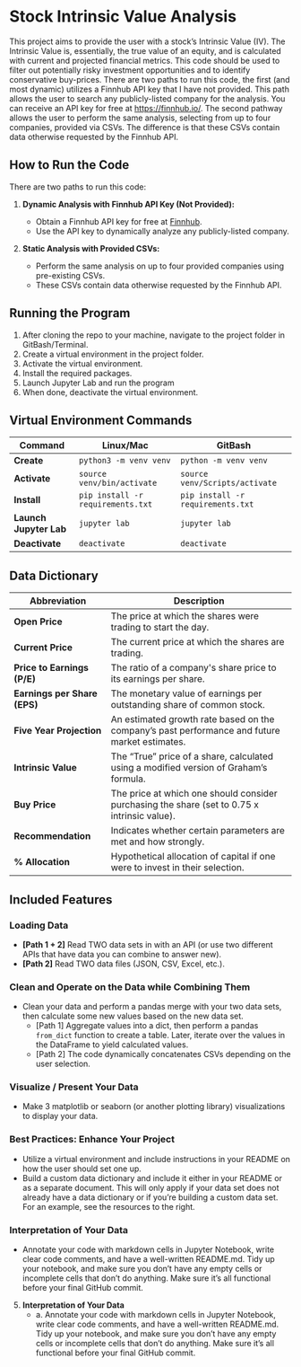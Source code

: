# Stock Intrinsic Value Analysis

This project aims to provide the user with a stock’s Intrinsic Value (IV). The Intrinsic Value is, essentially, the true value of an equity, and is calculated with current and projected financial metrics. 
This code should be used to filter out potentially risky investment opportunities and to identify conservative buy-prices.
There are two paths to run this code, the first (and most dynamic) utilizes a Finnhub API key that I have not provided. This path allows the user to search any publicly-listed company for the analysis. You can receive an API key for free at https://finnhub.io/.
The second pathway allows the user to perform the same analysis, selecting from up to four companies, provided via CSVs. The difference is that these CSVs contain data otherwise requested by the Finnhub API.


## How to Run the Code

There are two paths to run this code:

1. **Dynamic Analysis with Finnhub API Key (Not Provided):**
   - Obtain a Finnhub API key for free at [Finnhub](https://finnhub.io/).
   - Use the API key to dynamically analyze any publicly-listed company.

2. **Static Analysis with Provided CSVs:**
   - Perform the same analysis on up to four provided companies using pre-existing CSVs.
   - These CSVs contain data otherwise requested by the Finnhub API.

## Running the Program

1. After cloning the repo to your machine, navigate to the project folder in GitBash/Terminal.
2. Create a virtual environment in the project folder.
3. Activate the virtual environment.
4. Install the required packages.
5. Launch Jupyter Lab and run the program
6. When done, deactivate the virtual environment.

## Virtual Environment Commands

| Command    | Linux/Mac                       | GitBash                         |
|------------|---------------------------------|---------------------------------|
| **Create** | `python3 -m venv venv`          | `python -m venv venv`           |
| **Activate** | `source venv/bin/activate`    | `source venv/Scripts/activate`  |
| **Install** | `pip install -r requirements.txt` | `pip install -r requirements.txt` |
| **Launch Jupyter Lab** | `jupyter lab`      | `jupyter lab`                    |
| **Deactivate** | `deactivate`                   | `deactivate`                    |



## Data Dictionary

| Abbreviation         | Description                                                                                                 |
|----------------------|-------------------------------------------------------------------------------------------------------------|
| **Open Price**        | The price at which the shares were trading to start the day.                                                  |
| **Current Price**     | The current price at which the shares are trading.                                                           |
| **Price to Earnings (P/E)** | The ratio of a company's share price to its earnings per share.                                         |
| **Earnings per Share (EPS)** | The monetary value of earnings per outstanding share of common stock.                                   |
| **Five Year Projection** | An estimated growth rate based on the company’s past performance and future market estimates.           |
| **Intrinsic Value**   | The “True” price of a share, calculated using a modified version of Graham’s formula.                       |
| **Buy Price**         | The price at which one should consider purchasing the share (set to 0.75 x intrinsic value).               |
| **Recommendation**    | Indicates whether certain parameters are met and how strongly.                                              |
| **% Allocation**      | Hypothetical allocation of capital if one were to invest in their selection.                                |


## Included Features

### Loading Data
- **[Path 1 + 2]** Read TWO data sets in with an API (or use two different APIs that have data you can combine to answer new).
- **[Path 2]** Read TWO data files (JSON, CSV, Excel, etc.).

### Clean and Operate on the Data while Combining Them
- Clean your data and perform a pandas merge with your two data sets, then calculate some new values based on the new data set.
  - [Path 1] Aggregate values into a dict, then perform a pandas `from_dict` function to create a table. Later, iterate over the values in the DataFrame to yield calculated values.
  - [Path 2] The code dynamically concatenates CSVs depending on the user selection.

### Visualize / Present Your Data
- Make 3 matplotlib or seaborn (or another plotting library) visualizations to display your data.

### Best Practices: Enhance Your Project
- Utilize a virtual environment and include instructions in your README on how the user should set one up.
- Build a custom data dictionary and include it either in your README or as a separate document. This will only apply if your data set does not already have a data dictionary or if you’re building a custom data set. For an example, see the resources to the right.

### Interpretation of Your Data
- Annotate your code with markdown cells in Jupyter Notebook, write clear code comments, and have a well-written README.md. Tidy up your notebook, and make sure you don’t have any empty cells or incomplete cells that don’t do anything. Make sure it’s all functional before your final GitHub commit.


5. **Interpretation of Your Data**
   - a. Annotate your code with markdown cells in Jupyter Notebook, write clear code comments, and have a well-written README.md. Tidy up your notebook, and make sure you don’t have any empty cells or incomplete cells that don’t do anything. Make sure it’s all functional before your final GitHub commit.
